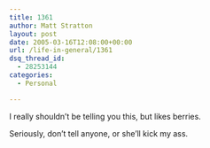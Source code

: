 ```yaml
---
title: 1361
author: Matt Stratton
layout: post
date: 2005-03-16T12:08:00+00:00
url: /life-in-general/1361
dsq_thread_id:
  - 28253144
categories:
  - Personal

---
```

I really shouldn&#8217;t be telling you this, but likes berries.

Seriously, don&#8217;t tell anyone, or she&#8217;ll kick my ass.